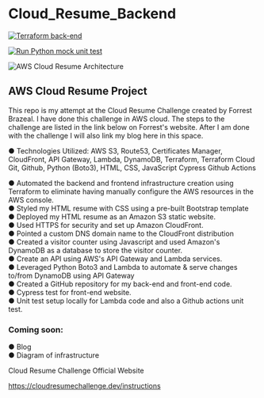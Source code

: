 # Cloud_Resume_Backend

[![Terraform back-end](https://github.com/Stephanie-Chester/Cloud_Resume_Backend/actions/workflows/terraform.yml/badge.svg?event=push)](https://github.com/Stephanie-Chester/Cloud_Resume_Backend/actions/workflows/terraform.yml)

[![Run Python mock unit test](https://github.com/Stephanie-Chester/Cloud_Resume_Backend/actions/workflows/tests.yml/badge.svg?event=push)](https://github.com/Stephanie-Chester/Cloud_Resume_Backend/actions/workflows/tests.yml)

![AWS Cloud Resume Architecture](https://user-images.githubusercontent.com/37819313/236529788-7dadf74b-9f63-4097-a9da-ec0e0aa5e301.png)


## AWS Cloud Resume Project
 
This repo is my attempt at the Cloud Resume Challenge created by Forrest Brazeal. I have done this challenge in AWS cloud. The steps to the challenge are listed in the link below on Forrest's website. After I am done with the challenge I will also link my blog here in this space.
 
<p>●	Technologies Utilized: 
 AWS S3, Route53,
 Certificates Manager,
 CloudFront,
 API Gateway,
 Lambda,
 DynamoDB,
 Terraform,
 Terraform Cloud
 Git,
 Github,
 Python (Boto3),
 HTML, CSS, JavaScript
 Cypress
 Github Actions

 ● Automated the backend and frontend infrastructure creation using Terraform to eliminate having manually configure the AWS resources in the AWS console.<br>
 ● Styled my HTML resume with CSS using a pre-built Bootstrap template<br>
 ● Deployed my HTML resume as an Amazon S3 static website.<br>
 ● Used HTTPS for security and set up Amazon CloudFront.<br>
 ● Pointed a custom DNS domain name to the CloudFront distribution<br>
 ● Created a visitor counter using Javascript and used Amazon's DynamoDB as a database to store the visitor counter.<br>
 ● Create an API using AWS's API Gateway and Lambda services.<br>
 ● Leveraged Python Boto3 and Lambda to automate & serve changes to/from DynamoDB using API Gateway<br>
 ● Created a GitHub repository for my back-end and front-end code.<br>
 ● Cypress test for front-end website.<br>
 ● Unit test setup locally for Lambda code and also a Github actions unit test.<br>
 
 ### Coming soon:
 ● Blog<br>
 ● Diagram of infrastructure<br>
 
 Cloud Resume Challenge Official Website
 
 https://cloudresumechallenge.dev/instructions
